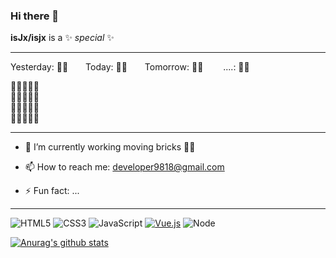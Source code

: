 ### Hi there 👋

**isJx/isjx** is a ✨ _special_ ✨

---

Yesterday:  🧱🧱&emsp;&emsp;Today:  🧱🧱&emsp;&emsp;Tomorrow:  🧱🧱&emsp;&emsp;
....:  🧱🧱

🧱🧱🧱🧱🧱  
🧱🧱🧱🧱🧱  
🧱🧱🧱🧱🧱  
🧱🧱🧱🧱🧱

---

- 🔭 I’m currently working moving bricks 🧱🧱

- 📫 How to reach me: developer9818@gmail.com

- ⚡ Fun fact: ...

---  
![HTML5](https://img.shields.io/badge/-HTML5-%23E44D27?style=flat-square&logo=html5&logoColor=ffffff)
![CSS3](https://img.shields.io/badge/-CSS3-%231572B6?style=flat-square&logo=css3)
![JavaScript](https://img.shields.io/badge/-JavaScript-%23F7DF1C?style=flat-square&logo=javascript&logoColor=000000&labelColor=%23F7DF1C&color=%23FFCE5A)
[![Vue.js](https://img.shields.io/badge/-Vue.js-%232c3e50?style=flat-square&logo=Vue.js)](https://cn.vuejs.org)
![Node](https://img.shields.io/badge/-Node-%23F05032?style=flat-square&logo=Node.js&logoColor=%23ffffff)

[![Anurag's github stats](https://github-readme-stats.vercel.app/api?username=isJx)](https://github.com/isJx/website)

<!-- ![Most Used Languages](https://github-readme-stats.vercel.app/api/top-langs/?username=isJx&theme=red&layout=compact) -->

